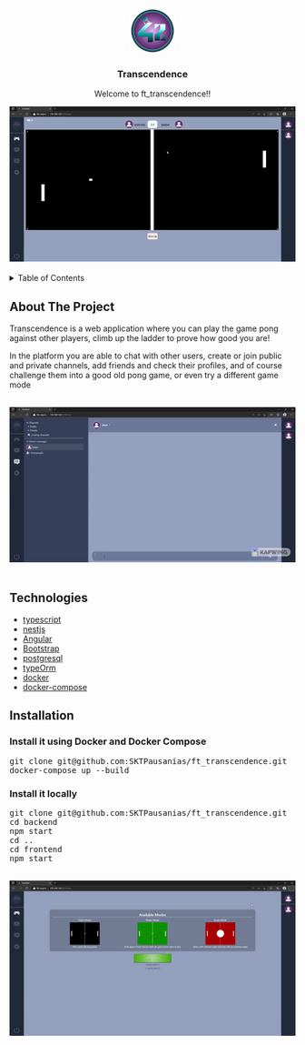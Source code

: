 <div id="top"></div>
<!-- PROJECT LOGO -->
<br />
<div align="center">
  
 <img src="https://raw.githubusercontent.com/SKTPausanias/ft_transcendence/main/frontend/src/assets/img/logo.png" alt="Logo" width="80" height="80">
 <h3 align="center">Transcendence</h3>
  <p align="center">
    Welcome to ft_transcendence!!
  </p>
</div>

<div align="center">
  <img src="./media/transcendenceGif1.gif" alt="My Project GIF">
</div>
<br>

<!-- TABLE OF CONTENTS -->
<details>
  <summary>Table of Contents</summary>
    <ol>
      <br>
      <li>
        <a href="#about-the-project">About The Project</a>
      </li>
      <li>
        <a href="#technologies">Technologies</a>
      </li>
      <li>
        <a href="#installation">Installation</a>
      </li>
      <!--<li><a href="#usage">Usage</a></li>
      <li><a href="#contributing">Contributing</a></li>
      <li><a href="#license">License</a></li>
      <li><a href="#contact">Contact</a></li>
      <li><a href="#acknowledgments">Acknowledgments</a></li>-->
    </ol>
</details>

<!-- ABOUT THE PROJECT -->
## About The Project
Transcendence is a web application where you can play the game pong against other players, climb up the ladder to prove how good you are! 

In the platform you are able to chat with other users, create or join public and private channels, add friends and check their profiles, and of course challenge them into a good old pong game, or even try a different game mode

<br>
<div align="center">
  <img src="./media/transcendenceGif3.gif" alt="My Project GIF">
</div>
<br>

<!-- TECHNOLOGIES -->
## Technologies
* [typescript](https://www.typescriptlang.org/)
* [nestjs](https://nestjs.com/)
* [Angular](https://angular.io/)
* [Bootstrap](https://getbootstrap.com)
* [postgresql](https://www.postgresql.org/)
* [typeOrm](https://typeorm.io/)
* [docker](https://www.docker.com/)
* [docker-compose](https://docs.docker.com/compose/)

<!-- INSTALLATION -->
## Installation

### Install it using Docker and Docker Compose

<pre>
git clone git@github.com:SKTPausanias/ft_transcendence.git
docker-compose up --build
</pre>

### Install it locally

<pre>
git clone git@github.com:SKTPausanias/ft_transcendence.git
cd backend
npm start
cd ..
cd frontend
npm start
</pre>

<br>
<div align="center">
  <img src="./media/transcendenceGif2.gif" alt="My Project GIF">
</div>
<br>
